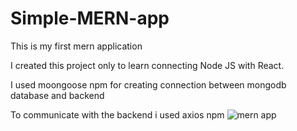 # Simple-MERN-app
This is my first mern application 

I created this project only to learn connecting Node JS with React. 

I used moongoose npm for creating connection between mongodb database and backend

To communicate with the backend i used axios npm ![mern app](https://user-images.githubusercontent.com/108882638/191541741-cffd6c54-7d9c-4c1e-97d6-b4a515748b04.png)
